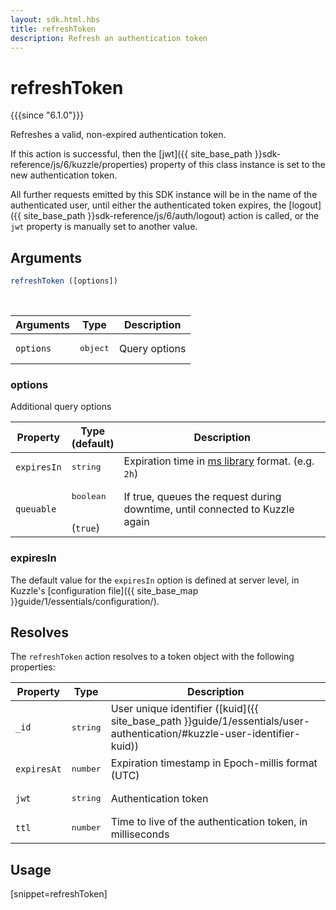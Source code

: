 ```yaml
---
layout: sdk.html.hbs
title: refreshToken
description: Refresh an authentication token
---
```


# refreshToken

{{{since "6.1.0"}}}

Refreshes a valid, non-expired authentication token.

If this action is successful, then the [jwt]({{ site_base_path }}sdk-reference/js/6/kuzzle/properties) property of this class instance is set to the new authentication token.

All further requests emitted by this SDK instance will be in the name of the authenticated user, until either the authenticated token expires, the [logout]({{ site_base_path }}sdk-reference/js/6/auth/logout) action is called, or the `jwt` property is manually set to another value.


## Arguments

```javascript
refreshToken ([options])
```

<br/>

| Arguments    | Type    | Description |
|--------------|---------|-------------|
| `options`  | <pre>object</pre> | Query options |


### options

Additional query options

| Property     | Type<br/>(default)    | Description   |
| -------------- | --------- | ------------- |
| `expiresIn` | <pre>string</pre> | Expiration time in [ms library](https://www.npmjs.com/package/ms) format. (e.g. `2h`) |
| `queuable` | <pre>boolean</pre><br/>(`true`)| If true, queues the request during downtime, until connected to Kuzzle again |

### expiresIn

The default value for the `expiresIn` option is defined at server level, in Kuzzle's [configuration file]({{ site_base_map }}guide/1/essentials/configuration/).

## Resolves

The `refreshToken` action resolves to a token object with the following properties:

| Property   | Type    | Description  |
|--------------|---------|-------------|
| `_id` | <pre>string</pre> | User unique identifier ([kuid]({{ site_base_path }}guide/1/essentials/user-authentication/#kuzzle-user-identifier-kuid)) |
| `expiresAt` | <pre>number</pre> | Expiration timestamp in Epoch-millis format (UTC) |
| `jwt` | <pre>string</pre> | Authentication token |
| `ttl` | <pre>number</pre> | Time to live of the authentication token, in milliseconds |

## Usage

[snippet=refreshToken]
